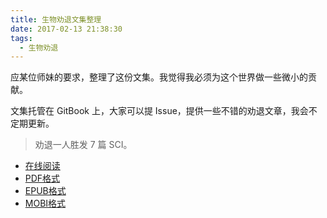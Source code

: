 ```yaml
---
title: 生物劝退文集整理
date: 2017-02-13 21:38:30
tags:
  - 生物劝退
---
```


应某位师妹的要求，整理了这份文集。我觉得我必须为这个世界做一些微小的贡献。

文集托管在 GitBook 上，大家可以提 Issue，提供一些不错的劝退文章，我会不定期更新。

> 劝退一人胜发 7 篇 SCI。

*   [在线阅读](https://www.gitbook.com/book/wizardforcel/bio-discouragement/details)
*   [PDF格式](https://www.gitbook.com/download/pdf/book/wizardforcel/bio-discouragement)
*   [EPUB格式](https://www.gitbook.com/download/epub/book/wizardforcel/bio-discouragement)
*   [MOBI格式](https://www.gitbook.com/download/mobi/book/wizardforcel/bio-discouragement)